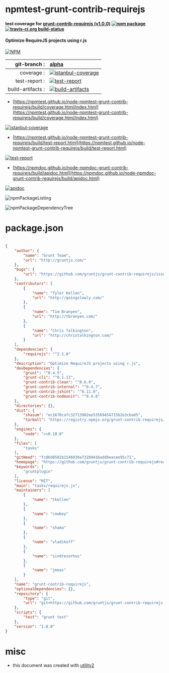 # npmtest-grunt-contrib-requirejs

#### test coverage for  [grunt-contrib-requirejs (v1.0.0)](https://github.com/gruntjs/grunt-contrib-requirejs#readme)  [![npm package](https://img.shields.io/npm/v/npmtest-grunt-contrib-requirejs.svg?style=flat-square)](https://www.npmjs.org/package/npmtest-grunt-contrib-requirejs) [![travis-ci.org build-status](https://api.travis-ci.org/npmtest/node-npmtest-grunt-contrib-requirejs.svg)](https://travis-ci.org/npmtest/node-npmtest-grunt-contrib-requirejs)

#### Optimize RequireJS projects using r.js

[![NPM](https://nodei.co/npm/grunt-contrib-requirejs.png?downloads=true&downloadRank=true&stars=true)](https://www.npmjs.com/package/grunt-contrib-requirejs)

| git-branch : | [alpha](https://github.com/npmtest/node-npmtest-grunt-contrib-requirejs/tree/alpha)|
|--:|:--|
| coverage : | [![istanbul-coverage](https://npmtest.github.io/node-npmtest-grunt-contrib-requirejs/build/coverage.badge.svg)](https://npmtest.github.io/node-npmtest-grunt-contrib-requirejs/build/coverage.html/index.html)|
| test-report : | [![test-report](https://npmtest.github.io/node-npmtest-grunt-contrib-requirejs/build/test-report.badge.svg)](https://npmtest.github.io/node-npmtest-grunt-contrib-requirejs/build/test-report.html)|
| build-artifacts : | [![build-artifacts](https://npmtest.github.io/node-npmtest-grunt-contrib-requirejs/glyphicons_144_folder_open.png)](https://github.com/npmtest/node-npmtest-grunt-contrib-requirejs/tree/gh-pages/build)|

- [https://npmtest.github.io/node-npmtest-grunt-contrib-requirejs/build/coverage.html/index.html](https://npmtest.github.io/node-npmtest-grunt-contrib-requirejs/build/coverage.html/index.html)

[![istanbul-coverage](https://npmtest.github.io/node-npmtest-grunt-contrib-requirejs/build/screenCapture.buildCi.browser.%252Ftmp%252Fbuild%252Fcoverage.lib.html.png)](https://npmtest.github.io/node-npmtest-grunt-contrib-requirejs/build/coverage.html/index.html)

- [https://npmtest.github.io/node-npmtest-grunt-contrib-requirejs/build/test-report.html](https://npmtest.github.io/node-npmtest-grunt-contrib-requirejs/build/test-report.html)

[![test-report](https://npmtest.github.io/node-npmtest-grunt-contrib-requirejs/build/screenCapture.buildCi.browser.%252Ftmp%252Fbuild%252Ftest-report.html.png)](https://npmtest.github.io/node-npmtest-grunt-contrib-requirejs/build/test-report.html)

- [https://npmdoc.github.io/node-npmdoc-grunt-contrib-requirejs/build/apidoc.html](https://npmdoc.github.io/node-npmdoc-grunt-contrib-requirejs/build/apidoc.html)

[![apidoc](https://npmdoc.github.io/node-npmdoc-grunt-contrib-requirejs/build/screenCapture.buildCi.browser.%252Ftmp%252Fbuild%252Fapidoc.html.png)](https://npmdoc.github.io/node-npmdoc-grunt-contrib-requirejs/build/apidoc.html)

![npmPackageListing](https://npmtest.github.io/node-npmtest-grunt-contrib-requirejs/build/screenCapture.npmPackageListing.svg)

![npmPackageDependencyTree](https://npmtest.github.io/node-npmtest-grunt-contrib-requirejs/build/screenCapture.npmPackageDependencyTree.svg)



# package.json

```json

{
    "author": {
        "name": "Grunt Team",
        "url": "http://gruntjs.com/"
    },
    "bugs": {
        "url": "https://github.com/gruntjs/grunt-contrib-requirejs/issues"
    },
    "contributors": [
        {
            "name": "Tyler Kellen",
            "url": "http://goingslowly.com/"
        },
        {
            "name": "Tim Branyen",
            "url": "http://tbranyen.com/"
        },
        {
            "name": "Chris Talkington",
            "url": "http://christalkington.com/"
        }
    ],
    "dependencies": {
        "requirejs": "^2.1.0"
    },
    "description": "Optimize RequireJS projects using r.js",
    "devDependencies": {
        "grunt": "^0.4.5",
        "grunt-cli": "^0.1.13",
        "grunt-contrib-clean": "^0.6.0",
        "grunt-contrib-internal": "^0.4.7",
        "grunt-contrib-jshint": "^0.11.0",
        "grunt-contrib-nodeunit": "^0.4.0"
    },
    "directories": {},
    "dist": {
        "shasum": "ec1670cafc32713902ee53569454715b2e3cbad5",
        "tarball": "https://registry.npmjs.org/grunt-contrib-requirejs/-/grunt-contrib-requirejs-1.0.0.tgz"
    },
    "engines": {
        "node": ">=0.10.0"
    },
    "files": [
        "tasks"
    ],
    "gitHead": "fc86d8581b1546030a732b9416add6eacee95c71",
    "homepage": "https://github.com/gruntjs/grunt-contrib-requirejs#readme",
    "keywords": [
        "gruntplugin"
    ],
    "license": "MIT",
    "main": "tasks/requirejs.js",
    "maintainers": [
        {
            "name": "tkellen"
        },
        {
            "name": "cowboy"
        },
        {
            "name": "shama"
        },
        {
            "name": "vladikoff"
        },
        {
            "name": "sindresorhus"
        },
        {
            "name": "jmeas"
        }
    ],
    "name": "grunt-contrib-requirejs",
    "optionalDependencies": {},
    "repository": {
        "type": "git",
        "url": "git+https://github.com/gruntjs/grunt-contrib-requirejs.git"
    },
    "scripts": {
        "test": "grunt test"
    },
    "version": "1.0.0"
}
```



# misc
- this document was created with [utility2](https://github.com/kaizhu256/node-utility2)
